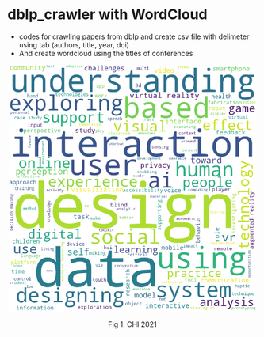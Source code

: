 # dblp_crawler with WordCloud
- codes for crawling papers from dblp and create csv file with delimeter using tab (authors, title, year, doi)
- And create wordcloud using the titles of conferences

<div align=center>
    <img src=https://github.com/DanbiAubrey/dblp_crawler/blob/master/wordcloud_figs/chi2021.png width=500>
    <p>Fig 1. CHI 2021</p>
</div>
